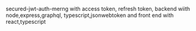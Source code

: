 secured-jwt-auth-merng with access token, refresh token, backend wiith node,express,graphql, typescript,jsonwebtoken and front end with react,typescript
